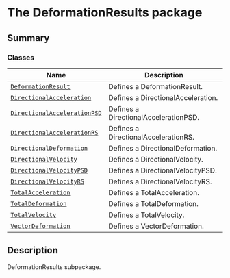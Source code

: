 # The DeformationResults package

<a id="summary"></a>

## Summary

### Classes

| Name | Description |
|------------------------------------------------------------------------------------------|---------------------------------------|
| [`DeformationResult`](DeformationResult.md#DeformationResult)                            | Defines a DeformationResult.          |
| [`DirectionalAcceleration`](DirectionalAcceleration.md#DirectionalAcceleration)          | Defines a DirectionalAcceleration.    |
| [`DirectionalAccelerationPSD`](DirectionalAccelerationPSD.md#DirectionalAccelerationPSD) | Defines a DirectionalAccelerationPSD. |
| [`DirectionalAccelerationRS`](DirectionalAccelerationRS.md#DirectionalAccelerationRS)    | Defines a DirectionalAccelerationRS.  |
| [`DirectionalDeformation`](DirectionalDeformation.md#DirectionalDeformation)             | Defines a DirectionalDeformation.     |
| [`DirectionalVelocity`](DirectionalVelocity.md#DirectionalVelocity)                      | Defines a DirectionalVelocity.        |
| [`DirectionalVelocityPSD`](DirectionalVelocityPSD.md#DirectionalVelocityPSD)             | Defines a DirectionalVelocityPSD.     |
| [`DirectionalVelocityRS`](DirectionalVelocityRS.md#DirectionalVelocityRS)                | Defines a DirectionalVelocityRS.      |
| [`TotalAcceleration`](TotalAcceleration.md#TotalAcceleration)                            | Defines a TotalAcceleration.          |
| [`TotalDeformation`](TotalDeformation.md#TotalDeformation)                               | Defines a TotalDeformation.           |
| [`TotalVelocity`](TotalVelocity.md#TotalVelocity)                                        | Defines a TotalVelocity.              |
| [`VectorDeformation`](VectorDeformation.md#VectorDeformation)                            | Defines a VectorDeformation.          |

<a id="description"></a>

## Description

DeformationResults subpackage.

<!-- !! processed by numpydoc !! -->
